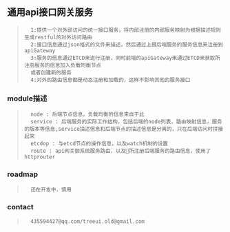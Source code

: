 ## 通用api接口网关服务

>       1:提供一个对外部访问的统一接口服务，将内部注册的内部服务映射为根据描述规则生成restful的对外访问路由
>       2:接口信息通过json格式的文件来描述，然后通过上报后端服务的服务信息来注册到apiGateway
>       3:服务的信息通过ETCD来进行注册，同时前端的apiGateway来通过ETCD来获取所注册服务的信息加入负载均衡节点
>       或者创建新的服务
>       4:对外的路由信息都是动态注册和加载的，这样不影响其他的服务接口


### module描述

>       node : 后端节点信息，负载均衡的信息来自于此
>       service : 后端服务的实际工作结构，包括后端的node列表，路由映射信息，服务的版本等信息,service描述信息和后端节点的描述信息是分离的，只在后端访问时拼接起来
>       etcdop : 与etcd节点的操作信息，以及watch机制的设置
>       route : api网关额系统服务路由，以及所注册后端服务的路由信息，使用了httprouter


### roadmap

>       还在开发中，慎用


### contact        

>       435594427@qq.com/treeui.old@gmail.com